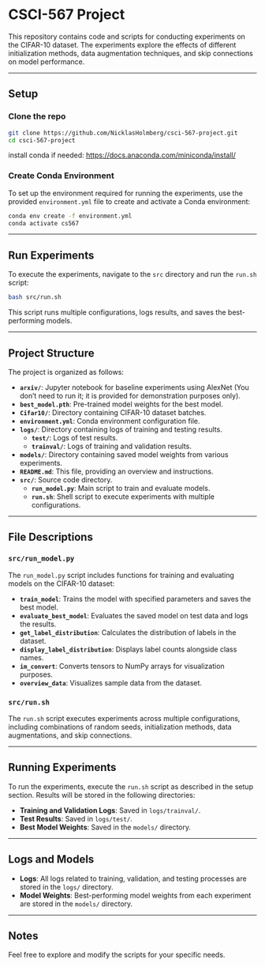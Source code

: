 # CSCI-567 Project

This repository contains code and scripts for conducting experiments on the CIFAR-10 dataset. The experiments explore the effects of different initialization methods, data augmentation techniques, and skip connections on model performance.

---

## Setup

### Clone the repo

```sh
git clone https://github.com/NicklasHolmberg/csci-567-project.git
cd csci-567-project
```

install conda if needed: https://docs.anaconda.com/miniconda/install/

### Create Conda Environment

To set up the environment required for running the experiments, use the provided `environment.yml` file to create and activate a Conda environment:

```sh
conda env create -f environment.yml
conda activate cs567
```

---

## Run Experiments

To execute the experiments, navigate to the `src` directory and run the `run.sh` script:

```sh
bash src/run.sh
```

This script runs multiple configurations, logs results, and saves the best-performing models.

---

## Project Structure

The project is organized as follows:

- **`arxiv/`**: Jupyter notebook for baseline experiments using AlexNet (You don’t need to run it; it is provided for demonstration purposes only).
- **`best_model.pth`**: Pre-trained model weights for the best model.
- **`Cifar10/`**: Directory containing CIFAR-10 dataset batches.
- **`environment.yml`**: Conda environment configuration file.
- **`logs/`**: Directory containing logs of training and testing results.
  - **`test/`**: Logs of test results.
  - **`trainval/`**: Logs of training and validation results.
- **`models/`**: Directory containing saved model weights from various experiments.
- **`README.md`**: This file, providing an overview and instructions.
- **`src/`**: Source code directory.
  - **`run_model.py`**: Main script to train and evaluate models.
  - **`run.sh`**: Shell script to execute experiments with multiple configurations.

---

## File Descriptions

### **`src/run_model.py`**

The `run_model.py` script includes functions for training and evaluating models on the CIFAR-10 dataset:

- **`train_model`**: Trains the model with specified parameters and saves the best model.
- **`evaluate_best_model`**: Evaluates the saved model on test data and logs the results.
- **`get_label_distribution`**: Calculates the distribution of labels in the dataset.
- **`display_label_distribution`**: Displays label counts alongside class names.
- **`im_convert`**: Converts tensors to NumPy arrays for visualization purposes.
- **`overview_data`**: Visualizes sample data from the dataset.

### **`src/run.sh`**

The `run.sh` script executes experiments across multiple configurations, including combinations of random seeds, initialization methods, data augmentations, and skip connections.

---

## Running Experiments

To run the experiments, execute the `run.sh` script as described in the setup section. Results will be stored in the following directories:

- **Training and Validation Logs**: Saved in `logs/trainval/`.
- **Test Results**: Saved in `logs/test/`.
- **Best Model Weights**: Saved in the `models/` directory.

---

## Logs and Models

- **Logs**: All logs related to training, validation, and testing processes are stored in the `logs/` directory.
- **Model Weights**: Best-performing model weights from each experiment are stored in the `models/` directory.

---

## Notes

Feel free to explore and modify the scripts for your specific needs.
